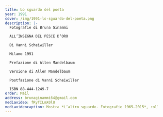 ```yaml
---
title: Lo sguardo del poeta
year: 1991
cover: /img/1991-lo-sguardo-del-poeta.png
description: |-
  Fotografie di Bruna Ginammi

  ALL’INSEGNA DEL PESCE D’ORO

  Di Vanni Scheiwiller

  Milano 1991 

  Prefazione di Allen Mandelbaum

  Versione di Allen Mandelbaum

  Postfazione di Vanni Scheiwiller

  ISBN 88-444-1249-7
order: Mail
address: brunaginammi64@gmail.com
mediavideo: fRyTILmX0l8
mediavideocaption: Mostra *L’altro sguardo. Fotografie 1965–2015*, collezione Donata Pizzi.
---
```

